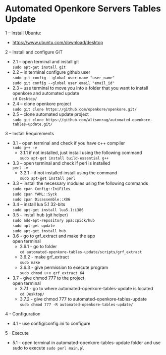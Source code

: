 # Automated Openkore Servers Tables Update

 1 – Install Ubuntu:  
* https://www.ubuntu.com/download/desktop  
  
 2 – Install and configure GIT  
   * 2.1 – open terminal and install git  
        `sudo apt-get install git`  
   * 2.2 – in terminal configure github user  
        `sudo git config --global user.name "user_name"`  
        `sudo git config --global user.email "email_id"`  
   * 2.3 – use terminal  to move you into a folder that you want to install openkore and automated update  
        `cd Desktop/`  
   * 2.4 – clone openkore project  
        `sudo git clone https://github.com/openkore/openkore.git/`  
   * 2.5 – clone automated update project  
        `sudo git clone https://github.com/alisonrag/automated-openkore-tables-update.git/`  
  
 3 – Install Requirements  
   * 3.1 - open terminal and check if you have c++ compiler  
        `sudo g++ -v`  
        * 3.1.1 if not installed, just install using the following command  
            `sudo apt-get install build-essential g++`  
   * 3.3 – open terminal and check if perl is installed  
        `perl -v`  
        * 3.2.1 – if not installed install using the command  
            `sudo apt-get install perl`  
   * 3.3 – install the necessary modules using the following commands  
        `sudo cpan Config::IniFiles`  
        `sudo cpan YAML::Syck`  
        `sudo cpan Disassemble::X86`  
   * 3.4 – install lua 5.1 32-bits  
        `sudo apt-get install lua5.1:i386`  
   * 3.5 – install hub (git helper)  
        `sudo add-apt-repository ppa:cpick/hub`  
        `sudo apt-get update`  
        `sudo apt-get install hub`  
   * 3.6 - go to grf_extract and make the app  
    open terminal  
        * 3.6.1 - go to folder  
        `cd automated-openkore-tables-update/scripts/grf_extract`  
        * 3.6.2 - make grf_extract  
        `sudo make`  
        * 3.6.3 - give permission to execute program  
        `sudo chmod u+x grf_extract_64`  
   * 3.7 -  give chmod 777 to the project  
    open terminal  
        * 3.7.1 - go to where automated-openkore-tables-update is located  
            `cd Desktop/`  
        * 3.7.2 - give chmod 777 to automated-openkore-tables-update  
            `sudo chmod 777 -R automated-openkore-tables-update/`  

 4 - Configuration
   * 4.1 - use config/config.ini to configure

 5 - Execute
   * 5.1 - open terminal in automated-openkore-tables-update folder  and use sudo to execute
       `sudo perl main.pl`
